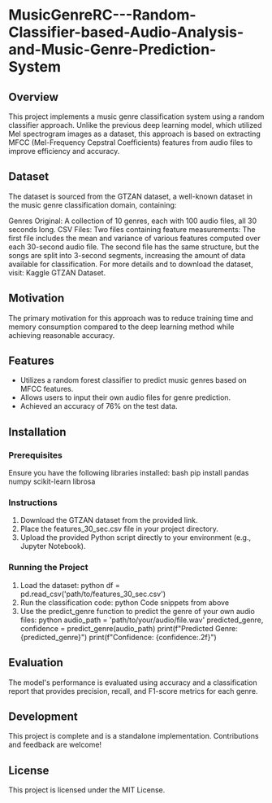 # MusicGenreRC---Random-Classifier-based-Audio-Analysis-and-Music-Genre-Prediction-System
## Overview
This project implements a music genre classification system using a random classifier approach. Unlike the previous deep learning model, which utilized Mel spectrogram images as a dataset, this approach is based on extracting MFCC (Mel-Frequency Cepstral Coefficients) features from audio files to improve efficiency and accuracy.

## Dataset
The dataset is sourced from the GTZAN dataset, a well-known dataset in the music genre classification domain, containing:

Genres Original: A collection of 10 genres, each with 100 audio files, all 30 seconds long.
CSV Files: Two files containing feature measurements:
The first file includes the mean and variance of various features computed over each 30-second audio file.
The second file has the same structure, but the songs are split into 3-second segments, increasing the amount of data available for classification.
For more details and to download the dataset, visit: Kaggle GTZAN Dataset.

## Motivation
The primary motivation for this approach was to reduce training time and memory consumption compared to the deep learning method while achieving reasonable accuracy.

## Features
* Utilizes a random forest classifier to predict music genres based on MFCC features.
* Allows users to input their own audio files for genre prediction.
* Achieved an accuracy of 76% on the test data.

## Installation
### Prerequisites
Ensure you have the following libraries installed:
bash
pip install pandas numpy scikit-learn librosa

### Instructions
1. Download the GTZAN dataset from the provided link.
2. Place the features_30_sec.csv file in your project directory.
3. Upload the provided Python script directly to your environment (e.g., Jupyter Notebook).

### Running the Project
1. Load the dataset:
python
df = pd.read_csv('path/to/features_30_sec.csv')
2. Run the classification code:
python
Code snippets from above
3. Use the predict_genre function to predict the genre of your own audio files:
python
audio_path = 'path/to/your/audio/file.wav'
predicted_genre, confidence = predict_genre(audio_path)
print(f"Predicted Genre: {predicted_genre}")
print(f"Confidence: {confidence:.2f}")

## Evaluation
The model's performance is evaluated using accuracy and a classification report that provides precision, recall, and F1-score metrics for each genre.

## Development
This project is complete and is a standalone implementation. Contributions and feedback are welcome!

## License
This project is licensed under the MIT License.

